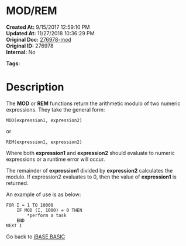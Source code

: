 # MOD/REM 

**Created At:** 9/15/2017 12:59:10 PM  
**Updated At:** 11/27/2018 10:36:29 PM  
**Original Doc:** [276978-mod](https://docs.jbase.com/36868-jbase-basic/276978-mod)  
**Original ID:** 276978  
**Internal:** No  

**Tags:**
<badge text='mod' vertical='middle' />
<badge text='rem' vertical='middle' />
<badge text='mathematical operations' vertical='middle' />

# Description

The **MOD** or **REM** functions return the arithmetic modulo of two numeric expressions. They take the general form:

```
MOD(expression1, expression2)
```

or

```
REM(expression1, expression2)
```

Where both **expression1** and **expression2** should evaluate to numeric expressions or a runtime error will occur.

The remainder of **expression1** divided by **expression2** calculates the modulo. If expression2 evaluates to 0, then the value of **expression1** is returned.

An example of use is as below:

```
FOR I = 1 TO 10000
    IF MOD (I, 1000) = 0 THEN 
        *perform a task
    END 
NEXT I
```



Go back to [jBASE BASIC](./../jbase-basic-programmers-reference-guide)
